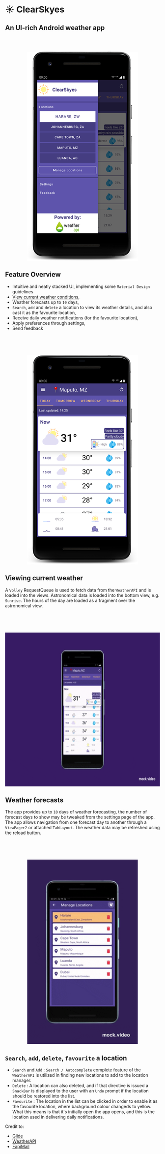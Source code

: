 # :sunny: ClearSkyes
## An UI-rich Android weather app

<br/>
<br/>

<p align="center">
  <img src="https://github.com/AfricanBongo/ClearSkyes/blob/master/github-markdown/drawer_open.png" width="360" height="680"/>
</p>


## Feature Overview 
- Intuitive and neatly stacked UI, implementing some ```Material Design``` guidelines
- [View current weather conditions](#viewing-current-weather),
- Weather forecasts up to ```10``` days,
- ```Search```, ```add``` and ```delete``` a location to view its weather details, and also cast it as the favourite location,
- Receive daily weather notifications (for the favourite location),
- Apply preferences through settings,
- Send feedback

<br/>
<br/>
<br/>

<p align="center">
  <img src="https://github.com/AfricanBongo/ClearSkyes/blob/master/github-markdown/device-2021-02-15-142648.png" width="360" height="680" />
</p>

## Viewing current weather
A ```Volley``` RequestQueue is used to fetch data from the ```WeatherAPI``` and is loaded into the views.
Astronomical data is loaded into the bottom view, e.g. ```Sunrise```. The hours of the day are loaded as a fragment over the astronomical view.

<br/>
<br/>
<br/>

<p align="center">
  <img src="https://github.com/AfricanBongo/ClearSkyes/blob/master/github-markdown/Animated%20GIF-downsized_large.gif" height="500"/>
</p>

## Weather forecasts
The app provides up to ```10``` days of weather forecasting, the number of forecast days to show may be tweaked from the settings page of the app.
The app allows navigation from one forecast day to another through a ```ViewPager2``` or attached ```TabLayout```. The weather data may be refreshed using the reload button.

<br/>
<br/>
<br/>

<p align="center">
  <img src="https://github.com/AfricanBongo/ClearSkyes/blob/master/github-markdown/Animated%20GIF-downsized_large%20(1).gif" width="360" height="600" />
</p>

## ```Search```, ```add```, ```delete```, ```favourite``` a location
- ```Search``` and ```Add``` : ```Search / Autocomplete``` complete feature of the ```WeatherAPI``` is utilized in finding new locations to add to the location manager.  
- ```Delete``` : A location can also deleted, and if that directive is issued a ```SnackBar``` is displayed to the user with an ```Undo``` prompt if the location should be restored into the list.
- ```Favourite``` : The location in the list can be clicked in order to enable it as the favourite location, where background colour changeds to yellow. What this means is that it's initially open the app opens, and this is the location used in delivering daily notifications.

<p>
Credit to:
</p>

- [Glide](https://github.com/bumptech/glide)
- [WeatherAPI](https://www.weatherapi.com)
- [FapiMail](https://rapidapi.com/fapi/api/fapimail)
